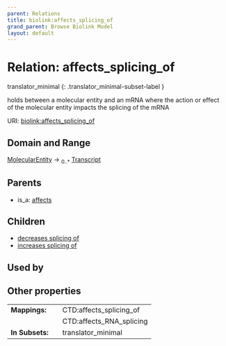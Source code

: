 ```yaml
---
parent: Relations
title: biolink:affects_splicing_of
grand_parent: Browse Biolink Model
layout: default
---
```


# Relation: affects_splicing_of

translator_minimal
{: .translator_minimal-subset-label }


holds between a molecular entity and an mRNA where the action or effect of the molecular entity impacts the splicing of the mRNA

URI: [biolink:affects_splicing_of](https://w3id.org/biolink/vocab/affects_splicing_of)

## Domain and Range

[MolecularEntity](MolecularEntity.md) ->  <sub>0..*</sub> [Transcript](Transcript.md)

## Parents

 *  is_a: [affects](affects.md)

## Children

 *  [decreases splicing of](decreases_splicing_of.md)
 *  [increases splicing of](increases_splicing_of.md)

## Used by


## Other properties

|  |  |  |
| --- | --- | --- |
| **Mappings:** | | CTD:affects_splicing_of |
|  | | CTD:affects_RNA_splicing |
| **In Subsets:** | | translator_minimal |

